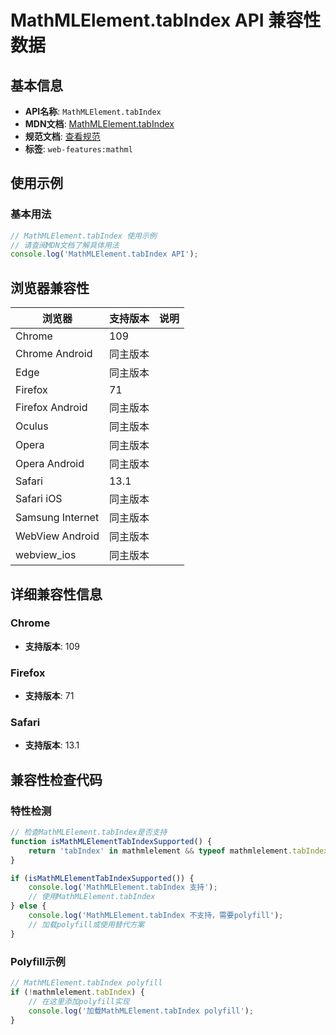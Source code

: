 # MathMLElement.tabIndex API 兼容性数据

## 基本信息

- **API名称**: `MathMLElement.tabIndex`
- **MDN文档**: [MathMLElement.tabIndex](https://developer.mozilla.org/docs/Web/API/MathMLElement/tabIndex)
- **规范文档**: [查看规范](https://html.spec.whatwg.org/multipage/interaction.html#dom-tabindex)
- **标签**: `web-features:mathml`

## 使用示例

### 基本用法

```javascript
// MathMLElement.tabIndex 使用示例
// 请查阅MDN文档了解具体用法
console.log('MathMLElement.tabIndex API');
```

## 浏览器兼容性

| 浏览器 | 支持版本 | 说明 |
|--------|----------|------|
| Chrome | 109 |  |
| Chrome Android | 同主版本 |  |
| Edge | 同主版本 |  |
| Firefox | 71 |  |
| Firefox Android | 同主版本 |  |
| Oculus | 同主版本 |  |
| Opera | 同主版本 |  |
| Opera Android | 同主版本 |  |
| Safari | 13.1 |  |
| Safari iOS | 同主版本 |  |
| Samsung Internet | 同主版本 |  |
| WebView Android | 同主版本 |  |
| webview_ios | 同主版本 |  |

## 详细兼容性信息

### Chrome

- **支持版本**: 109

### Firefox

- **支持版本**: 71

### Safari

- **支持版本**: 13.1

## 兼容性检查代码

### 特性检测

```javascript
// 检查MathMLElement.tabIndex是否支持
function isMathMLElementTabIndexSupported() {
    return 'tabIndex' in mathmlelement && typeof mathmlelement.tabIndex === 'function';
}

if (isMathMLElementTabIndexSupported()) {
    console.log('MathMLElement.tabIndex 支持');
    // 使用MathMLElement.tabIndex
} else {
    console.log('MathMLElement.tabIndex 不支持，需要polyfill');
    // 加载polyfill或使用替代方案
}
```

### Polyfill示例

```javascript
// MathMLElement.tabIndex polyfill
if (!mathmlelement.tabIndex) {
    // 在这里添加polyfill实现
    console.log('加载MathMLElement.tabIndex polyfill');
}
```

